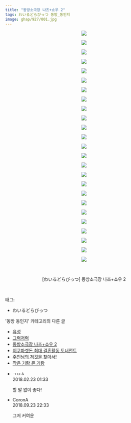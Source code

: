 ```yaml
---
title: "동방소극장 나즈+쇼우 2"
tags: わいるどらびっつ 동방_동인지
image: ghap/927/001.jpg
---
```

<div class="article">
<p style="text-align: center; clear: none; float: none;"><img src="{{ site.nasurl }}/ghap/927/001.jpg"/></p>
<p style="text-align: center; clear: none; float: none;"><img src="{{ site.nasurl }}/ghap/927/002.jpg"/></p>
<p style="text-align: center; clear: none; float: none;"><img src="{{ site.nasurl }}/ghap/927/003.jpg"/></p>
<p style="text-align: center; clear: none; float: none;"><img src="{{ site.nasurl }}/ghap/927/004.jpg"/></p>
<p style="text-align: center; clear: none; float: none;"><img src="{{ site.nasurl }}/ghap/927/005.jpg"/></p>
<p style="text-align: center; clear: none; float: none;"><img src="{{ site.nasurl }}/ghap/927/006.jpg"/></p>
<p style="text-align: center; clear: none; float: none;"><img src="{{ site.nasurl }}/ghap/927/007.jpg"/></p>
<p style="text-align: center; clear: none; float: none;"><img src="{{ site.nasurl }}/ghap/927/008.jpg"/></p>
<p style="text-align: center; clear: none; float: none;"><img src="{{ site.nasurl }}/ghap/927/009.jpg"/></p>
<p style="text-align: center; clear: none; float: none;"><img src="{{ site.nasurl }}/ghap/927/010.jpg"/></p>
<p style="text-align: center; clear: none; float: none;"><img src="{{ site.nasurl }}/ghap/927/011.jpg"/></p>
<p style="text-align: center; clear: none; float: none;"><img src="{{ site.nasurl }}/ghap/927/012.jpg"/></p>
<p style="text-align: center; clear: none; float: none;"><img src="{{ site.nasurl }}/ghap/927/013.jpg"/></p>
<p style="text-align: center; clear: none; float: none;"><img src="{{ site.nasurl }}/ghap/927/014.jpg"/></p>
<p style="text-align: center; clear: none; float: none;"><img src="{{ site.nasurl }}/ghap/927/015.jpg"/></p>
<p style="text-align: center; clear: none; float: none;"><img src="{{ site.nasurl }}/ghap/927/016.jpg"/></p>
<p style="text-align: center; clear: none; float: none;"><img src="{{ site.nasurl }}/ghap/927/017.jpg"/></p>
<p style="text-align: center; clear: none; float: none;"><img src="{{ site.nasurl }}/ghap/927/018.jpg"/></p>
<p style="text-align: center; clear: none; float: none;"><img src="{{ site.nasurl }}/ghap/927/019.jpg"/></p>
<p style="text-align: center; clear: none; float: none;"><img src="{{ site.nasurl }}/ghap/927/020.jpg"/></p>
<p style="text-align: center; clear: none; float: none;"><img src="{{ site.nasurl }}/ghap/927/021.jpg"/></p>
<p style="text-align: center; clear: none; float: none;"><img src="{{ site.nasurl }}/ghap/927/022.jpg"/></p>
<p style="text-align: center; clear: none; float: none;"><img src="{{ site.nasurl }}/ghap/927/023.jpg"/></p>
<p style="text-align: center; clear: none; float: none;"><img src="{{ site.nasurl }}/ghap/927/024.jpg"/></p>
<p style="text-align: center; clear: none; float: none;"><img src="{{ site.nasurl }}/ghap/927/025.jpg"/></p>
<p style="text-align: center; clear: none; float: none;"><br/></p>
<p style="text-align: center; clear: none; float: none;">[わいるどらびっつ] 동방소극장 나즈+쇼우 2</p>
<p><br/></p>
</div><div class="tagTrail">
<p>태그: </p>
<ul>
<li>わいるどらびっつ</li>
</ul>
</div><div class="another">
<p>'동방 동인지' 카테고리의 다른 글</p>
<ul>
<li><a href="/2016-07-19-ghap_929">유성</a></li>
<li><a href="/2016-07-19-ghap_928">그럭저럭</a></li>
<li><a href="/2016-07-19-ghap_927">동방소극장 나즈+쇼우 2</a></li>
<li><a href="/2016-07-19-ghap_926">이쿠마겟돈 최대 결혼활동 토너먼트</a></li>
<li><a href="/2016-07-19-ghap_925">주인님의 저것을 찾아서!</a></li>
<li><a href="/2016-07-19-ghap_924">작은 거랑 큰 거랑</a></li>
</ul>
</div><div class="cb_module cb_fluid">
<div class="cb_wrt cb_profile">
<div class="comment">
<ul>
<li class="cb_thumb_off" id="comment15204676">
<div class="cb_comment_area">
<div class="cb_info_area">
<div class="cb_section">
<span class="cb_nick_name">ㄱㅁㅎ</span>
</div>
<div class="cb_section">
<span class="cb_date">2018.02.23 01:33 </span>
</div>
</div>
<div class="cb_dsc_comment">
<p class="cb_dsc">
											할 말 없이 좋다!
										</p>
</div>
</div></li>
<li class="cb_thumb_off" id="comment15338746">
<div class="cb_comment_area">
<div class="cb_info_area">
<div class="cb_section">
<span class="cb_nick_name">CoronA</span>
</div>
<div class="cb_section">
<span class="cb_date">2018.09.23 22:33 </span>
</div>
</div>
<div class="cb_dsc_comment">
<p class="cb_dsc">
											그저 커여운
										</p>
</div>
</div></li>
</ul>
</div>
</div><!-- commentList close -->
</div>